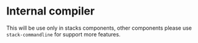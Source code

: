 # Internal compiler

This will be use only in stacks components, other components please use `stack-commandline` for support more features.